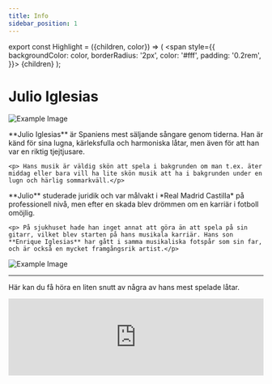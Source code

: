 ```yaml
---
title: Info
sidebar_position: 1
---
```


export const Highlight = ({children, color}) => (
  <span
    style={{
      backgroundColor: color,
      borderRadius: '2px',
      color: '#fff',
      padding: '0.2rem',
    }}>
    {children}
  </span>
);

# <Highlight color="var(--highlight)">Julio Iglesias</Highlight>

<div class="text-and-image-container">
  <div class="image">
    <img src="/img/julio_cool.jpeg" alt="Example Image"/>
  </div>
  <div class="text">
    <p> **Julio Iglesias** är Spaniens mest säljande sångare genom tiderna. Han är känd för sina lugna, kärleksfulla och harmoniska låtar, men även för att han var en riktig tjejtjusare. </p>

    <p> Hans musik är väldig skön att spela i bakgrunden om man t.ex. äter middag eller bara vill ha lite skön musik att ha i bakgrunden under en lugn och härlig sommarkväll.</p>
  </div>
</div>

<div class="text-and-image-container">
  <div class="text">
    <p> **Julio** studerade juridik och var målvakt i *Real Madrid Castilla* på professionell nivå, men efter en skada blev drömmen om en karriär i fotboll omöjlig.</p>

    <p> På sjukhuset hade han inget annat att göra än att spela på sin gitarr, vilket blev starten på hans musikala karriär. Hans son **Enrique Iglesias** har gått i samma musikaliska fotspår som sin far, och är också en mycket framgångsrik artist.</p>
  </div>
  <div class="image">
    <img src="/img/julio_tjejtjusare.jpeg" alt="Example Image"/>
  </div>
</div>

---

Här kan du få höra en liten snutt av några av hans mest spelade låtar.

<iframe src="https://open.spotify.com/embed/artist/4etuCZVdP8yiNPn4xf0ie5?utm_source=generator" width="100%" height="152" frameBorder="0" allowfullscreen="" allow="autoplay; clipboard-write; encrypted-media; fullscreen; picture-in-picture" loading="lazy"></iframe>